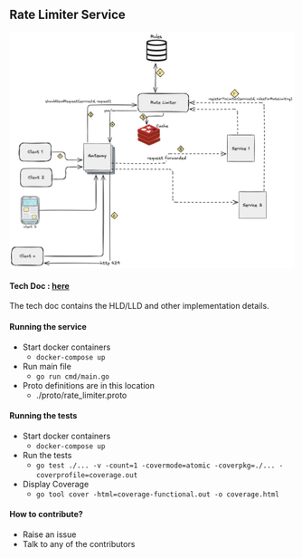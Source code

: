 ## Rate Limiter Service

![](hld.png)


#### Tech Doc : [here](https://docs.google.com/document/d/1v14bOs-zXegk_AmMWduAnNVyI_Lus2q_ahYjxFAQe8E/edit#heading=h.10r0locdkasw)
The tech doc contains the HLD/LLD and other implementation details.



#### Running the service

- Start docker containers
  - `docker-compose up`
- Run main file
  - `go run cmd/main.go`
- Proto definitions are in this location 
  - ./proto/rate_limiter.proto

#### Running the tests

- Start docker containers 
  - `docker-compose up`
- Run the tests 
  - `go test ./... -v -count=1 -covermode=atomic -coverpkg=./... -coverprofile=coverage.out
    `
- Display Coverage
  - `go tool cover -html=coverage-functional.out -o coverage.html
    `

#### How to contribute?
- Raise an issue
- Talk to any of the contributors
